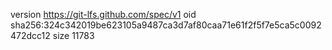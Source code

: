 version https://git-lfs.github.com/spec/v1
oid sha256:324c342019be623105a9487ca3d7af80caa71e61f2f5f7e5ca5c0092472dcc12
size 11783
